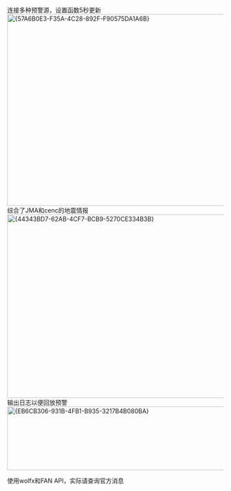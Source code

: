 连接多种预警源，设置函数5秒更新
<img width="960" height="446" alt="{57A6B0E3-F35A-4C28-892F-F90575DA1A6B}" src="https://github.com/user-attachments/assets/3ea1928a-7f43-4d14-a974-64df6ee8a1c4" />
综合了JMA和cenc的地震情报
<img width="758" height="427" alt="{44343BD7-62AB-4CF7-BCB9-5270CE334B3B}" src="https://github.com/user-attachments/assets/e892e300-7876-4894-ba4f-0e1e8b9586f7" />
输出日志以便回放预警
<img width="783" height="148" alt="{EB6CB306-931B-4FB1-B935-3217B4B080BA}" src="https://github.com/user-attachments/assets/98b4a86c-8591-4746-8fcb-03f2470fe4f5" />

使用wolfx和FAN API，实际请查询官方消息

